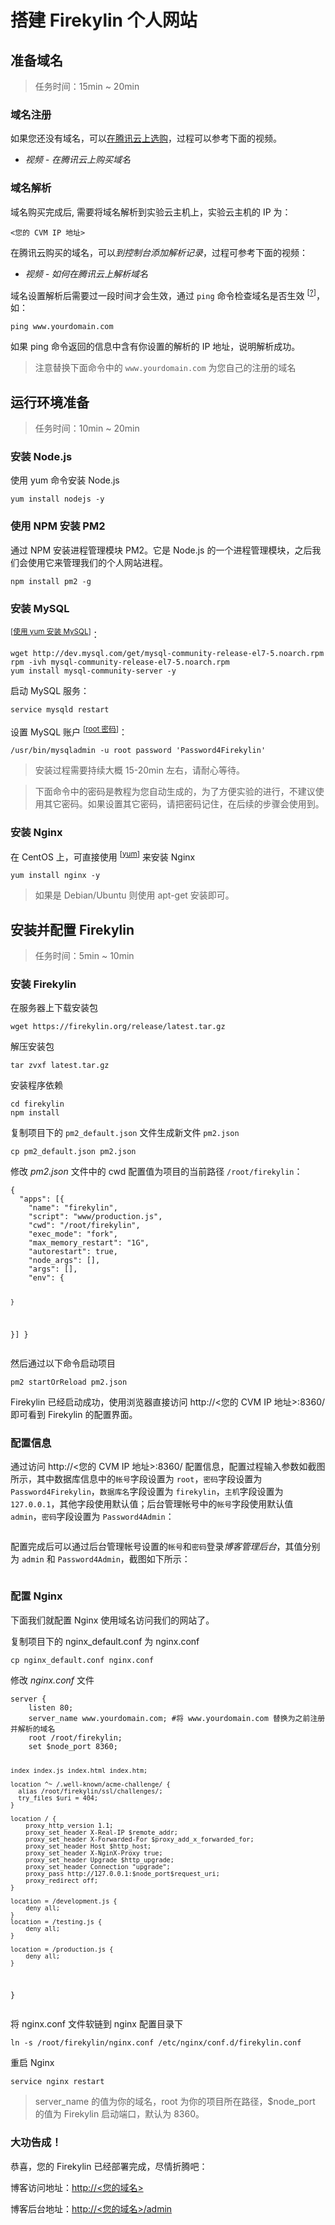 <div class="lab-edi-doc"><h1 id="-firekylin-">搭建 Firekylin 个人网站</h1>
<h2 id="-">准备域名</h2>
<blockquote>
<p>任务时间：15min ~ 20min</p>
</blockquote>
<h3 id="-">域名注册</h3>
<p>如果您还没有域名，可以<a target="_blank" href="https://dnspod.qcloud.com/?fromSource=lab" title="null">在腾讯云上选购</a>，过程可以参考下面的视频。</p>
<ul>
<li><em>视频 - 在腾讯云上购买域名</em></li>
</ul>
<h3 id="-">域名解析</h3>
<p>域名购买完成后, 需要将域名解析到实验云主机上，实验云主机的 IP 为：</p>
<pre><code>&lt;您的 CVM IP 地址&gt;
</code></pre><p>在腾讯云购买的域名，可以<em>到控制台添加解析记录</em>，过程可参考下面的视频：</p>
<ul>
<li><em>视频 - 如何在腾讯云上解析域名</em> </li>
</ul>
<p>域名设置解析后需要过一段时间才会生效，通过 <code>ping</code> 命令检查域名是否生效 <sup>[<a href="#stage-1-step-2-replace">?</a>]</sup>，如：</p>
<pre><code>ping www.yourdomain.com
</code></pre><p>如果 ping 命令返回的信息中含有你设置的解析的 IP 地址，说明解析成功。</p>
<p><a id="stage-1-step-2-replace"></a></p>
<blockquote>
<p>注意替换下面命令中的 <code>www.yourdomain.com</code> 为您自己的注册的域名</p>
</blockquote>
<h2 id="-">运行环境准备</h2>
<blockquote>
<p>任务时间：10min ~ 20min</p>
</blockquote>
<h3 id="-node-js">安装 Node.js</h3>
<p>使用 yum 命令安装 Node.js</p>
<pre><code>yum install nodejs -y
</code></pre><h3 id="-npm-pm2">使用 NPM 安装 PM2</h3>
<p>通过 NPM 安装进程管理模块 PM2。它是 Node.js 的一个进程管理模块，之后我们会使用它来管理我们的个人网站进程。</p>
<pre><code>npm install pm2 -g
</code></pre><h3 id="-mysql">安装 MySQL</h3>
<p><sup>[<a href="#stage-2-step-3-yum-install-mysql">使用 yum 安装 MySQL</a>]</sup>：</p>
<pre><code>wget http://dev.mysql.com/get/mysql-community-release-el7-5.noarch.rpm
rpm -ivh mysql-community-release-el7-5.noarch.rpm
yum install mysql-community-server -y
</code></pre><p>启动 MySQL 服务：</p>
<pre><code>service mysqld restart
</code></pre><p>设置 MySQL 账户 <sup>[<a href="#stage-2-step-3-mysql-password">root 密码</a>]</sup>：</p>
<pre><code>/usr/bin/mysqladmin -u root password 'Password4Firekylin'
</code></pre><p><a id="stage-2-step-3-yum-install-mysql"></a></p>
<blockquote>
<p>安装过程需要持续大概 15-20min 左右，请耐心等待。</p>
</blockquote>
<p><a id="stage-2-step-3-mysql-password"></a></p>
<blockquote>
<p>下面命令中的密码是教程为您自动生成的，为了方便实验的进行，不建议使用其它密码。如果设置其它密码，请把密码记住，在后续的步骤会使用到。</p>
</blockquote>
<h3 id="-nginx">安装 Nginx</h3>
<p>在 CentOS 上，可直接使用 <sup>[<a href="#stage-2-step-4-aptget">yum</a>]</sup> 来安装 Nginx</p>
<pre><code>yum install nginx -y
</code></pre><p><a id="stage-2-step-4-aptget"></a></p>
<blockquote>
<p>如果是 Debian/Ubuntu 则使用 apt-get 安装即可。</p>
</blockquote>
<h2 id="-firekylin">安装并配置 Firekylin</h2>
<blockquote>
<p>任务时间：5min ~ 10min</p>
</blockquote>
<h3 id="-firekylin">安装 Firekylin</h3>
<p>在服务器上下载安装包</p>
<pre><code>wget https://firekylin.org/release/latest.tar.gz
</code></pre><p>解压安装包</p>
<pre><code>tar zvxf latest.tar.gz
</code></pre><p>安装程序依赖</p>
<pre><code>cd firekylin
npm install
</code></pre><p>复制项目下的 <code>pm2_default.json</code> 文件生成新文件 <code>pm2.json</code></p>
<pre><code>cp pm2_default.json pm2.json
</code></pre><p>修改 <em>pm2.json</em> 文件中的 cwd 配置值为项目的当前路径 <code>/root/firekylin</code>：</p>
<pre><code>{
  "apps": [{
    "name": "firekylin",
    "script": "www/production.js",
    "cwd": "/root/firekylin",
    "exec_mode": "fork",
    "max_memory_restart": "1G",
    "autorestart": true,
    "node_args": [],
    "args": [],
    "env": {

    }
  }]
}
</code></pre><p>然后通过以下命令启动项目</p>
<pre><code>pm2 startOrReload pm2.json
</code></pre><p>Firekylin 已经启动成功，使用浏览器直接访问 http://&lt;您的 CVM IP 地址&gt;:8360/ 即可看到 Firekylin 的配置界面。</p>
<h3 id="-">配置信息</h3>
<p>通过访问 http://&lt;您的 CVM IP 地址&gt;:8360/ 配置信息，配置过程输入参数如截图所示，其中数据库信息中的<code>帐号</code>字段设置为 <code>root</code>，<code>密码</code>字段设置为 <code>Password4Firekylin</code>，<code>数据库名</code>字段设置为 <code>firekylin</code>，<code>主机</code>字段设置为 <code>127.0.0.1</code>，其他字段使用默认值；后台管理帐号中的<code>帐号</code>字段使用默认值 <code>admin</code>，<code>密码</code>字段设置为 <code>Password4Admin</code>：</p>
<p><img src="https://mc.qcloudimg.com/static/img/2b6b8757d891a5c67581f64b0c75cc42/1.png" alt=""></p>
<p>配置完成后可以通过后台管理帐号设置的<code>帐号</code>和<code>密码</code>登录<em>博客管理后台</em>，其值分别为 <code>admin</code> 和 <code>Password4Admin</code>，截图如下所示：</p>
<p><img src="https://mc.qcloudimg.com/static/img/d5b5b0b892c165eb6d80e8a699d22657/1.png" alt=""></p>
<h3 id="-nginx">配置 Nginx</h3>
<p>下面我们就配置 Nginx 使用域名访问我们的网站了。</p>
<p>复制项目下的 nginx_default.conf 为 nginx.conf</p>
<pre><code>cp nginx_default.conf nginx.conf
</code></pre><p>修改 <em>nginx.conf</em> 文件</p>
<pre><code>server {
    listen 80;
    server_name www.yourdomain.com; #将 www.yourdomain.com 替换为之前注册并解析的域名
    root /root/firekylin;
    set $node_port 8360;

    index index.js index.html index.htm;

    location ^~ /.well-known/acme-challenge/ {
      alias /root/firekylin/ssl/challenges/;
      try_files $uri = 404;
    }

    location / {
        proxy_http_version 1.1;
        proxy_set_header X-Real-IP $remote_addr;
        proxy_set_header X-Forwarded-For $proxy_add_x_forwarded_for;
        proxy_set_header Host $http_host;
        proxy_set_header X-NginX-Proxy true;
        proxy_set_header Upgrade $http_upgrade;
        proxy_set_header Connection "upgrade";
        proxy_pass http://127.0.0.1:$node_port$request_uri;
        proxy_redirect off;
    }

    location = /development.js {
        deny all;
    }
    location = /testing.js {
        deny all;
    }

    location = /production.js {
        deny all;
    }
}
</code></pre><p>将 nginx.conf 文件软链到 nginx 配置目录下</p>
<pre><code>ln -s /root/firekylin/nginx.conf /etc/nginx/conf.d/firekylin.conf
</code></pre><p>重启 Nginx</p>
<pre><code>service nginx restart
</code></pre><p><a id="stage-3-step-3-nginx-conf-tip"></a></p>
<blockquote>
<p>server_name 的值为你的域名，root 为你的项目所在路径，$node_port 的值为 Firekylin 启动端口，默认为 8360。</p>
</blockquote>
<h3 id="-">大功告成！</h3>
<p>恭喜，您的 Firekylin 已经部署完成，尽情折腾吧：</p>
<p>博客访问地址：<a target="_blank" href="http://&lt;您的域名&gt;" title="null">http://&lt;您的域名&gt;</a>   </p>
<p>博客后台地址：<a target="_blank" href="http://&lt;您的域名&gt;/admin" title="null">http://&lt;您的域名&gt;/admin</a></p>
</div>